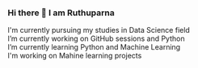 ### Hi there 👋  I am Ruthuparna
I'm currently pursuing my studies in Data Science field<br>
I’m currently working on GitHub sessions and Python
<br>I’m currently learning Python and Machine Learning
<br> I'm working on Mahine learning projects
<!--
**Ruthuparna-M-Patil/Ruthuparna-M-Patil** is a ✨ _special_ ✨ repository because its `README.md` (this file) appears on your GitHub profile.

Here are some ideas to get you started:

- 🔭 I’m currently working on ...
- 🌱 I’m currently learning ...
- 👯 I’m looking to collaborate on ...
- 🤔 I’m looking for help with ...
- 💬 Ask me about ...
- 📫 How to reach me: ...
- 😄 Pronouns: ...
- ⚡ Fun fact: ...
-->
